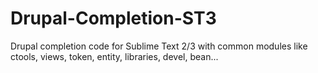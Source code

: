 Drupal-Completion-ST3
=====================

Drupal completion code for Sublime Text 2/3 with common modules like ctools, views, token, entity, libraries, devel, bean...

